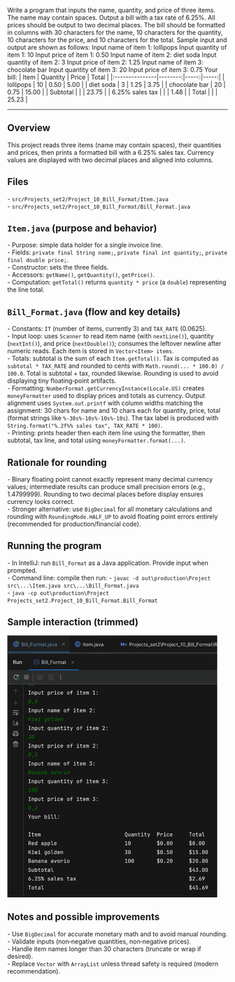 Write a program that inputs the name, quantity, and price of three items. The
name may contain spaces. Output a bill with a tax rate of 6.25%. All prices should
be output to two decimal places. The bill should be formatted in columns with
30 characters for the name, 10 characters for the quantity, 10 characters for the
price, and 10 characters for the total. Sample input and output are shown as follows:
Input name of item 1:
lollipops
Input quantity of item 1:
10
Input price of item 1:
0.50
Input name of item 2:
diet soda
Input quantity of item 2:
3
Input price of item 2:
1.25
Input name of item 3:
chocolate bar
Input quantity of item 3:
20
Input price of item 3:
0.75
Your bill:
| Item           | Quantity | Price | Total |
|:---------------|--------:|-----:|-----:|
| lollipops      |      10 |  0.50 |  5.00 |
| diet soda      |       3 |  1.25 |  3.75 |
| chocolate bar  |      20 |  0.75 | 15.00 |
| Subtotal       |         |       | 23.75 |
| 6.25\% sales tax |       |       |  1.48 |
| Total          |         |       | 25.23 |

---

## Overview

This project reads three items (name may contain spaces), 
their quantities and prices, then prints a formatted bill with a 6.25% sales tax. 
Currency values are displayed with two decimal places and aligned into columns.

## Files

\- `src/Projects_set2/Project_10_Bill_Format/Item.java`  
\- `src/Projects_set2/Project_10_Bill_Format/Bill_Format.java`

## `Item.java` (purpose and behavior)

\- Purpose: simple data holder for a single invoice line.  
\- Fields: `private final String name;`, `private final int quantity;`, `private final double price;`.  
\- Constructor: sets the three fields.  
\- Accessors: `getName()`, `getQuantity()`, `getPrice()`.  
\- Computation: `getTotal()` returns `quantity * price` (a `double`) representing the line total.

## `Bill_Format.java` (flow and key details)

\- Constants: `IT` (number of items, currently 3) and `TAX_RATE` (0.0625).  
\- Input loop: uses `Scanner` to read item name (with `nextLine()`), quantity (`nextInt()`), and price (`nextDouble()`); consumes the leftover newline after numeric reads. Each item is stored in `Vector<Item> items`.  
\- Totals: subtotal is the sum of each `Item.getTotal()`. Tax is computed as `subtotal * TAX_RATE` and rounded to cents with `Math.round(... * 100.0) / 100.0`. Total is subtotal + tax, rounded likewise. Rounding is used to avoid displaying tiny floating‑point artifacts.  
\- Formatting: `NumberFormat.getCurrencyInstance(Locale.US)` creates `moneyFormatter` used to display prices and totals as currency. Output alignment uses `System.out.printf` with column widths matching the assignment: 30 chars for name and 10 chars each for quantity, price, total (format strings like `%-30s%-10s%-10s%-10s`). The tax label is produced with `String.format("%.2f%% sales tax", TAX_RATE * 100)`.  
\- Printing: prints header then each item line using the formatter, then subtotal, tax line, and total using `moneyFormatter.format(...)`.

## Rationale for rounding

\- Binary floating point cannot exactly represent many decimal currency values; intermediate results can produce small precision errors (e.g., 1.4799999). Rounding to two decimal places before display ensures currency looks correct.  
\- Stronger alternative: use `BigDecimal` for all monetary calculations and rounding with `RoundingMode.HALF_UP` to avoid floating point errors entirely (recommended for production/financial code).

## Running the program

\- In IntelliJ: run `Bill_Format` as a Java application. Provide input when prompted.  
\- Command line: compile then run:
\- `javac -d out\production\Project src\...\Item.java src\...\Bill_Format.java`  
\- `java -cp out\production\Project Projects_set2.Project_10_Bill_Format.Bill_Format`

## Sample interaction (trimmed)

<div>
<img src="./Bill.PNG" alt="Bill screenshot" width="480" />
</div>


## Notes and possible improvements

\- Use `BigDecimal` for accurate monetary math and to avoid manual rounding.  
\- Validate inputs (non‑negative quantities, non‑negative prices).  
\- Handle item names longer than 30 characters (truncate or wrap if desired).  
\- Replace `Vector` with `ArrayList` unless thread safety is required (modern recommendation).